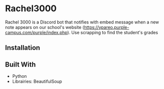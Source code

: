 # Rachel3000

Rachel 3000 is a Discord bot that notifies with embed message when a new note appears on our school's website (https://ypareo.purple-campus.com/purple/index.php).
Use scrapping to find the student's grades


## Installation



## Built With

- Python
- Librairies: BeautifulSoup
